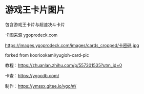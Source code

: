 # 游戏王卡片图片

包含游戏王卡片与超速决斗卡片

卡图来源 ygoprodeck.com

https://images.ygoprodeck.com/images/cards_cropped/卡密码.jpg

forked from kooriookami/yugioh-card-pic

教程：https://zhuanlan.zhihu.com/p/557301535?utm_id=0

卡查：https://ygocdb.com/

制作：https://ymssx.gitee.io/ygo/#/
